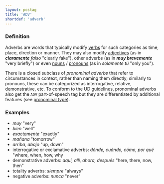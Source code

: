 ```yaml
---
layout: postag
title: 'ADV'
shortdef: 'adverb'
---
```


### Definition

Adverbs are words that typically modify [verbs](VERB) for such categories as time, place, direction or manner. They may also modify [adjectives](ADJ) (as in _<b>claramente</b> falso_ "clearly fake"), other adverbs (as in _<b>muy brevemente</b>_ "very briefly") or even [nouns](NOUN) / [pronouns](PRON) (as in _solamente tú_ "only you").

There is a closed subclass of _pronominal adverbs_ that refer to circumstances in context, rather than naming them directly; similarly to pronouns, these can be categorized as interrogative, relative, demonstrative, etc. To conform to the UD guidelines, pronominal adverbs also get the `ADV` part-of-speech tag but they are differentiated by additional features (see [pronominal type](PronType)).

### Examples

- _muy_ "very"
- _bien_ "well"
- _exactamente_ "exactly"
- _mañana_ "tomorrow"
- _arriba, abajo_ "up, down"
- interrogative or exclamative adverbs: _dónde, cuándo, cómo, por qué_ "where, when, how, why
- demonstrative adverbs: _aquí, allí, ahora, después_ "here, there, now, then"
- totality adverbs: _siempre_ "always"
- negative adverbs: _nunca_ "never"
